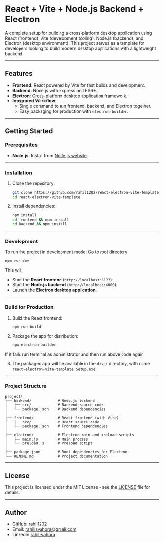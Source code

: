 # React + Vite + Node.js Backend + Electron

A complete setup for building a cross-platform desktop application using React (frontend), Vite (development tooling), Node.js (backend), and Electron (desktop environment). This project serves as a template for developers looking to build modern desktop applications with a lightweight backend.

---

## Features

- **Frontend**: React powered by Vite for fast builds and development.
- **Backend**: Node.js with Express and ES6+.
- **Electron**: Cross-platform desktop application framework.
- **Integrated Workflow**:
  - Single command to run frontend, backend, and Electron together.
  - Easy packaging for production with `electron-builder`.

---

## Getting Started

### Prerequisites

- **Node.js**: Install from [Node.js website](https://nodejs.org/).

---

### Installation

1. Clone the repository:

   ```bash
   git clone https://github.com/rahil1202/react-electron-vite-template.git
   cd react-electron-vite-template
   ```

2. Install dependencies:

   ```bash
   npm install 
   cd frontend && npm install
   cd backend && npm install
   ```

---

### Development

To run the project in development mode:
Go to root directory

```bash
npm run dev
```

This will:

- Start the **React frontend** (`http://localhost:5173`).
- Start the **Node.js backend** (`http://localhost:4000`).
- Launch the **Electron desktop application**.

---

### Build for Production

1. Build the React frontend:

   ```bash
   npm run build
   ```

2. Package the app for distribution:

   ```bash
   npx electron-builder
   ```
If it fails run terminal as administrator and then run above code again.

3. The packaged app will be available in the `dist/` directory, with name `react-electron-vite-template Setup.exe`

---

### Project Structure

```plaintext
project/
├── backend/            # Node.js backend
│   ├── src/            # Backend source code
│   └── package.json    # Backend dependencies
│
├── frontend/           # React frontend (with Vite)
│   ├── src/            # React source code
│   └── package.json    # Frontend dependencies
│
├── electron/           # Electron main and preload scripts
│   ├── main.js         # Main process
│   └── preload.js      # Preload script
│
├── package.json        # Root dependencies for Electron
└── README.md           # Project documentation
```

---

## License

This project is licensed under the MIT License - see the [LICENSE](LICENSE) file for details.

---

## Author

- GitHub: [rahil1202](https://github.com/rahil1202)
- Email: <rahilisvahora@gmail.com>
- LinkedIn:[rahil-vahora](https://linkedin.com/in/rahil-vahora)

